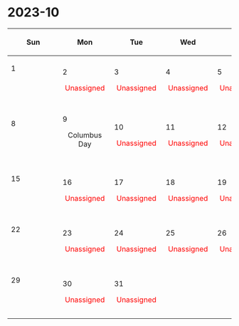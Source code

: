 # 2023-10

|<div style='width:100px'><p>Sun</p></div>|<div style='width:100px'><p>Mon</p></div>|<div style='width:100px'><p>Tue</p></div>|<div style='width:100px'><p>Wed</p></div>|<div style='width:100px'><p>Thu</p></div>|<div style='width:100px'><p>Fri</p></div>|<div style='width:100px'><p>Sat</p></div>|
|:-:|:-:|:-:|:-:|:-:|:-:|:-:|
|<p align='left'>1</p><p><br/><br/></p>|<p align='left'>2</p><span style='color:red'>Unassigned</span><br/><br/>|<p align='left'>3</p><span style='color:red'>Unassigned</span><br/><br/>|<p align='left'>4</p><span style='color:red'>Unassigned</span><br/><br/>|<p align='left'>5</p><span style='color:red'>Unassigned</span><br/><br/>|<p align='left'>6</p><span style='color:red'>Unassigned</span><br/><br/>|<p align='left'>7</p><p><br/><br/></p>|
|<p align='left'>8</p><p><br/><br/></p>|<p align='left'>9</p><p>Columbus Day</p><br/>|<p align='left'>10</p><span style='color:red'>Unassigned</span><br/><br/>|<p align='left'>11</p><span style='color:red'>Unassigned</span><br/><br/>|<p align='left'>12</p><span style='color:red'>Unassigned</span><br/><br/>|<p align='left'>13</p><span style='color:red'>Unassigned</span><br/><br/>|<p align='left'>14</p><p><br/><br/></p>|
|<p align='left'>15</p><p><br/><br/></p>|<p align='left'>16</p><span style='color:red'>Unassigned</span><br/><br/>|<p align='left'>17</p><span style='color:red'>Unassigned</span><br/><br/>|<p align='left'>18</p><span style='color:red'>Unassigned</span><br/><br/>|<p align='left'>19</p><span style='color:red'>Unassigned</span><br/><br/>|<p align='left'>20</p><span style='color:red'>Unassigned</span><br/><br/>|<p align='left'>21</p><p><br/><br/></p>|
|<p align='left'>22</p><p><br/><br/></p>|<p align='left'>23</p><span style='color:red'>Unassigned</span><br/><br/>|<p align='left'>24</p><span style='color:red'>Unassigned</span><br/><br/>|<p align='left'>25</p><span style='color:red'>Unassigned</span><br/><br/>|<p align='left'>26</p><span style='color:red'>Unassigned</span><br/><br/>|<p align='left'>27</p><span style='color:red'>Unassigned</span><br/><br/>|<p align='left'>28</p><p><br/><br/></p>|
|<p align='left'>29</p><p><br/><br/></p>|<p align='left'>30</p><span style='color:red'>Unassigned</span><br/><br/>|<p align='left'>31</p><span style='color:red'>Unassigned</span><br/><br/>|<p><br/><br/></p> |<p><br/><br/></p> |<p><br/><br/></p> |<p><br/><br/></p> |
